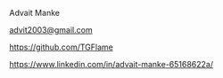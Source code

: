 Advait Manke

advit2003@gmail.com


https://github.com/TGFlame


https://www.linkedin.com/in/advait-manke-65168622a/
